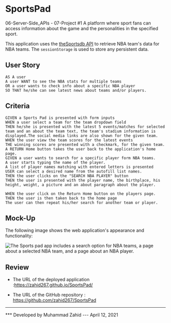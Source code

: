 # SportsPad
06-Server-Side_APIs - 07-Project #1
A platform where sport fans can access information about the game and the personalities in the specified sport.

This application uses the [theSportsdb API](https://www.thesportsdb.com/api/v1/json/1/lookup_all_teams.php) to retrieve NBA team's data for NBA teams. The `sessionStorage` is used to store any persistent data.

## User Story

```
AS A user
A user WANT to see the NBA stats for multiple teams
OR a user wants to check info about a specific NBA player
SO THAT he/she can see latest news about teams and/or players.
```

## Criteria

```
GIVEN a Sports Pad is presented with form inputs
WHEN a user select a team for the team dropdown field
THEN he/she is presented with the latest 5 events/matches for selected team and an about the team text, the team's stadium information is displayed.The social media links are also shown for the given team.
WHEN the user view the team scores for the latest events
THE winning scores are presented with a checkmark, for the given team.
A RETURN Home button takes the user back to the application's home page.
GIVEN a user wants to search for a specific player form NBA teams.
A user starts typing the name of the player.
A list of player names matching with entered letters is presented
USER can select a desired name from the autofill list names.
THEN the user clicks on the "SEARCH NBA PLAYER" button
THEN the user is presented with the player name, the birthplace, his height, weight, a picture and an about paragraph about the player.

WHEN the user click on the Return Home button on the players page.
THEN the user is then taken back to the home page
The user can then repeat his/her search for another team or player.
```

## Mock-Up

The following image shows the web application's appearance and functionality:

![The Sports pad app includes a search option for NBA teams, a page about a selected NBA team, and a page about an NBA player.](./images/Sports_Pad_Demo.gif)

## Review

* The URL of the deployed application :https://zahid267.github.io/SportsPad/

* The URL of the GitHub repository : https://github.com/zahid267/SportsPad

- - -
*** Developed by Muhammad Zahid --- April 12, 2021
